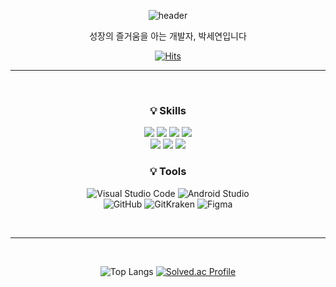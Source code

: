 <div align="center"> 

![header](https://capsule-render.vercel.app/api?type=Waving&text=Hi,%20there!&height=200&fontColor=ffffff&fontAlignY=40)

성장의 즐거움을 아는 개발자, 박세연입니다 <br>

[![Hits](https://hits.seeyoufarm.com/api/count/incr/badge.svg?url=https%3A%2F%2Fgithub.com%2Fyeon7485%2Fhit-counter&count_bg=%2379C83D&title_bg=%23555555&icon=&icon_color=%23E7E7E7&title=hits&edge_flat=false)](https://hits.seeyoufarm.com)
<br>
  
  ---

<br>
  
### 💡 Skills
<img src="https://img.shields.io/badge/react-61DAFB?style=for-the-badge&logo=react&logoColor=black"> 
<img src="https://img.shields.io/badge/javascript-F7DF1E?style=for-the-badge&logo=javascript&logoColor=black"> 
<img src="https://img.shields.io/badge/html5-E34F26?style=for-the-badge&logo=html5&logoColor=white"> 
<img src="https://img.shields.io/badge/css-1572B6?style=for-the-badge&logo=css3&logoColor=white"> 
  <br/>
<img src="https://img.shields.io/badge/java-007396?style=for-the-badge&logo=java&logoColor=white">
<img src="https://img.shields.io/badge/python-3776AB?style=for-the-badge&logo=python&logoColor=white"> 
<img src="https://img.shields.io/badge/firebase-FFCA28?style=for-the-badge&logo=firebase&logoColor=white">

  
### 💡 Tools
![Visual Studio Code](https://img.shields.io/badge/Visual%20Studio%20Code-007ACC.svg?&style=for-the-badge&logo=Visual%20Studio%20Code&logoColor=white)
![Android Studio](https://img.shields.io/badge/Android%20Studio-3DDC84.svg?&style=for-the-badge&logo=Android%20Studio&logoColor=white)
<br/>
![GitHub](https://img.shields.io/badge/GitHub-181717.svg?&style=for-the-badge&logo=GitHub&logoColor=white)
![GitKraken](https://img.shields.io/badge/GitKraken-179287.svg?&style=for-the-badge&logo=GitKraken&logoColor=white)
![Figma](https://img.shields.io/badge/Figma-F24E1E.svg?&style=for-the-badge&logo=Figma&logoColor=white)

  
<br>
 
------
  
<br>
  
![Top Langs](https://github-readme-stats.vercel.app/api/top-langs/?username=yeon7485&langs_count=10&layout=compact&theme=omni) [![Solved.ac Profile](http://mazassumnida.wtf/api/v2/generate_badge?boj=yeon7485)](https://solved.ac/yeon7485/)

</div>
